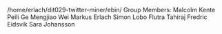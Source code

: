 /home/erlach/dit029-twitter-miner/ebin/
Group Members:
Malcolm Kente
Peili Ge
Mengjiao Wei
Markus Erlach
Simon Lobo
Flutra Tahiraj
Fredric Eidsvik
Sara Johansson 
